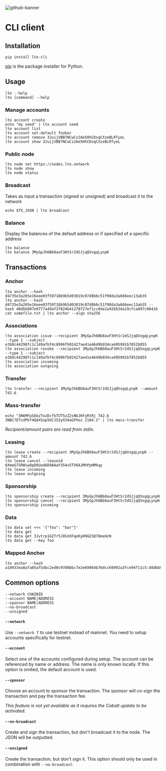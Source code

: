 ![github-banner](https://user-images.githubusercontent.com/100821/108692834-6a115200-74fd-11eb-92df-ee07bf62b386.png)

# CLI client

## Installation

```
pip install lto-cli
```

[pip](https://pip.pypa.io/en/stable/) is the package installer for Python.

## Usage

```
lto --help
lto [command] --help
```

### Manage accounts

```
lto account create
echo "my seed" | lto account seed
lto account list
lto account set-default foobar
lto account remove 3JuijVBB7NCwCz2Ae5HhCDsqCXzeBLRTyeL
lto account show 3JuijVBB7NCwCz2Ae5HhCDsqCXzeBLRTyeL
```

### Public node

```
lto node set https://nodes.lto.network
lto node show
lto node status
```

### Broadcast

Takes as input a transaction (signed or unsigned) and broadcast it to the network

```
echo $TX_JSON | lto broadcast
```

### Balance

Display the balances of the default address or if specified of a specific address
```
lto balance
lto balance 3MyGpJh6Bb8auF3HtSr2dSJjqQVxgqLynpK
```

## Transactions

### Anchor

```
lto anchor --hash d4735e3a265e16eee03f59718b9b5d03019c07d8b6c51f90da3a666eec13ab35
lto anchor --hash d4735e3a265e16eee03f59718b9b5d03019c07d8b6c51f90da3a666eec13ab35 --hash 48dbb907e9777a49af2f824b41278f27ef1cc0de2a926b3da19cfca897c08416
cat somefile.txt | lto anchor --algo sha256
```

### Associations

```
lto association issue --recipient 3MyGpJh6Bb8auF3HtSr2dSJjqQVxgqLynpK --type 1 --subject e3b0c44298fc1c149afbf4c8996fb92427ae41e4649b934ca495991b7852b855
lto association revoke --recipient 3MyGpJh6Bb8auF3HtSr2dSJjqQVxgqLynpK --type 1 --subject e3b0c44298fc1c149afbf4c8996fb92427ae41e4649b934ca495991b7852b855
lto association incoming
lto association outgoing
```

### Transfer

```
lto transfer --recipient 3MyGpJh6Bb8auF3HtSr2dSJjqQVxgqLynpK --amount 742.6
```

### Mass-transfer

```
echo "3N6MFpSbbzTozDcfkTUT5zZ2sNbJKFyRtRj 742.6
3NBC7ETcdPbf4QAXSop5UCJ53yX34aGPXoz 2184.2" | lto mass-transfer
```

_Recipient/amount pairs are read from stdin._

### Leasing

```
lto lease create --recipient 3MyGpJh6Bb8auF3HtSr2dSJjqQVxgqLynpK --amount 742.6
lto lease cancel --leaseid 6XmeG7SRWiw8pD6Uad6D9AAaY354v5TV6AJMhPpHMkqy
lto lease incoming
lto lease outgoing
```

### Sponsorship

```
lto sponsorship create --recipient 3MyGpJh6Bb8auF3HtSr2dSJjqQVxgqLynpK
lto sponsorship cancel --recipient 3MyGpJh6Bb8auF3HtSr2dSJjqQVxgqLynpK
lto sponsorship incoming
```

### Data

```
lto data set <<< '{"foo": "bar"}'
lto data get
lto data get 3Jvtrp1GZ7r5J8SXXFqeKyH9GE5Q78meHzN
lto data get --key foo
```

### Mapped Anchor

```
lto anchor --hash a10933ea8afa05af54bc2ed0c9780bbc7e2e69964b76dcc69992a3fce94f11c5:48dbb907e9777a49af2f824b41278f27ef1cc0de2a926b3da19cfca897c08416
```

## Common options

```
--network CHAINID
--account NAME|ADDRESS
--sponsor NAME|ADDRESS
--no-broadcast
--unsigned
```

#### `--network`

Use `--network T` to use testnet instead of mainnet. You need to setup accounts specifically for testnet.

#### `--account`

Select one of the accounts configured during setup. The account can be referenced by name or address. The name is only known locally.
If this option is omited, the default account is used.

#### `--sponsor`

Choose an account to sponsor the transaction. The sponsor will co-sign the transaction and pay the transaction fee.

_This feature is not yet available as it requires the Cobalt update to be activated._

#### `--no-broadcast`

Create and sign the transaction, but don't broadcast it to the node. The JSON will be outputted.

#### `--unsigned`

Create the transaction, but don't sign it. This option should only be used in combination with `--no-broadcast`.
